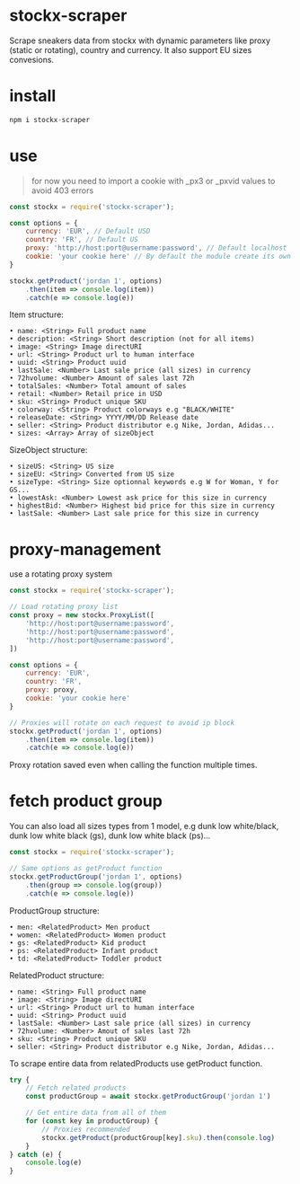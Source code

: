 # stockx-scraper

Scrape sneakers data from stockx with dynamic parameters like proxy (static or rotating), country and currency. It also support EU sizes convesions.

# install

```js
npm i stockx-scraper
```

# use

> for now you need to import a cookie with _px3 or _pxvid values to avoid 403 errors

```js
const stockx = require('stockx-scraper');

const options = {
    currency: 'EUR', // Default USD
    country: 'FR', // Default US
    proxy: 'http://host:port@username:password', // Default localhost
    cookie: 'your cookie here' // By default the module create its own cookies
}

stockx.getProduct('jordan 1', options)
    .then(item => console.log(item))
    .catch(e => console.log(e))
```

Item structure:

    • name: <String> Full product name
    • description: <String> Short description (not for all items)
    • image: <String> Image directURI
    • url: <String> Product url to human interface
    • uuid: <String> Product uuid
    • lastSale: <Number> Last sale price (all sizes) in currency
    • 72hvolume: <Number> Amount of sales last 72h
    • totalSales: <Number> Total amount of sales
    • retail: <Number> Retail price in USD
    • sku: <String> Product unique SKU
    • colorway: <String> Product colorways e.g "BLACK/WHITE"
    • releaseDate: <String> YYYY/MM/DD Release date
    • seller: <String> Product distributor e.g Nike, Jordan, Adidas...
    • sizes: <Array> Array of sizeObject

SizeObject structure:

    • sizeUS: <String> US size
    • sizeEU: <String> Converted from US size
    • sizeType: <String> Size optionnal keywords e.g W for Woman, Y for GS...
    • lowestAsk: <Number> Lowest ask price for this size in currency
    • highestBid: <Number> Highest bid price for this size in currency
    • lastSale: <Number> Last sale price for this size in currency

# proxy-management

use a rotating proxy system

```js
const stockx = require('stockx-scraper');

// Load rotating proxy list
const proxy = new stockx.ProxyList([
    'http://host:port@username:password',
    'http://host:port@username:password',
    'http://host:port@username:password',
])

const options = {
    currency: 'EUR',
    country: 'FR',
    proxy: proxy,
    cookie: 'your cookie here'
}

// Proxies will rotate on each request to avoid ip block
stockx.getProduct('jordan 1', options)
    .then(item => console.log(item))
    .catch(e => console.log(e))
```

Proxy rotation saved even when calling the function multiple times.

# fetch product group

You can also load all sizes types from 1 model, e.g dunk low white/black, dunk low white black (gs), dunk low white black (ps)...

```js
const stockx = require('stockx-scraper');

// Same options as getProduct function
stockx.getProductGroup('jordan 1', options)
    .then(group => console.log(group))
    .catch(e => console.log(e))
```

ProductGroup structure:

    • men: <RelatedProduct> Men product
    • women: <RelatedProduct> Women product
    • gs: <RelatedProduct> Kid product
    • ps: <RelatedProduct> Infant product
    • td: <RelatedProduct> Toddler product

RelatedProduct structure:

    • name: <String> Full product name
    • image: <String> Image directURI
    • url: <String> Product url to human interface
    • uuid: <String> Product uuid
    • lastSale: <Number> Last sale price (all sizes) in currency
    • 72hvolume: <Number> Amout of sales last 72h
    • sku: <String> Product unique SKU
    • seller: <String> Product distributor e.g Nike, Jordan, Adidas...

To scrape entire data from relatedProducts use getProduct function.

```js
try {
    // Fetch related products
    const productGroup = await stockx.getProductGroup('jordan 1')

    // Get entire data from all of them
    for (const key in productGroup) {
        // Proxies recommended
        stockx.getProduct(productGroup[key].sku).then(console.log)
    }
} catch (e) {
    console.log(e)
}
```